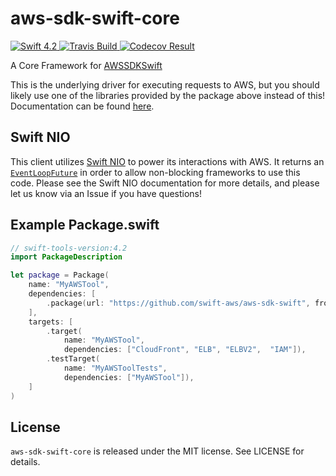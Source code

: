 # aws-sdk-swift-core

<div>
    <a href="https://swift.org">
        <img src="http://img.shields.io/badge/swift-4.2-brightgreen.svg" alt="Swift 4.2" />
    </a>
    <a href="https://travis-ci.org/swift-aws/aws-sdk-swift-core">
        <img src="https://travis-ci.org/swift-aws/aws-sdk-swift-core.svg?branch=master" alt="Travis Build" />
    </a>
    <a href="https://codecov.io/gh/swift-aws/aws-sdk-swift-core">
      <img src="https://codecov.io/gh/swift-aws/aws-sdk-swift-core/branch/master/graph/badge.svg" alt="Codecov Result" />
    </a>
</div>

A Core Framework for [AWSSDKSwift](https://github.com/swift-aws/aws-sdk-swift)

This is the underlying driver for executing requests to AWS, but you should likely use one of the libraries provided by the package above instead of this! Documentation can be found [here](http://htmlpreview.github.io/?https://github.com/swift-aws/aws-sdk-swift-core/gh-pages/docs/3.x.x/index.html).

## Swift NIO

This client utilizes [Swift NIO](https://github.com/apple/swift-nio#conceptual-overview) to power its interactions with AWS. It returns an [`EventLoopFuture`](https://apple.github.io/swift-nio/docs/current/NIO/Classes/EventLoopFuture.html) in order to allow non-blocking frameworks to use this code. Please see the Swift NIO documentation for more details, and please let us know via an Issue if you have questions!

## Example Package.swift

```swift
// swift-tools-version:4.2
import PackageDescription

let package = Package(
    name: "MyAWSTool",
    dependencies: [
        .package(url: "https://github.com/swift-aws/aws-sdk-swift", from: "3.0.0"),
    ],
    targets: [
        .target(
            name: "MyAWSTool",
            dependencies: ["CloudFront", "ELB", "ELBV2",  "IAM"]),
        .testTarget(
            name: "MyAWSToolTests",
            dependencies: ["MyAWSTool"]),
    ]
)
```

## License

`aws-sdk-swift-core` is released under the MIT license. See LICENSE for details.
